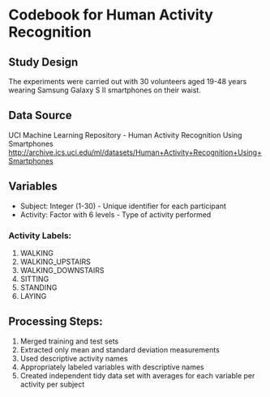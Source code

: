 # Codebook for Human Activity Recognition

## Study Design
The experiments were carried out with 30 volunteers aged 19-48 years wearing Samsung Galaxy S II smartphones on their waist.

## Data Source
UCI Machine Learning Repository - Human Activity Recognition Using Smartphones
http://archive.ics.uci.edu/ml/datasets/Human+Activity+Recognition+Using+Smartphones

## Variables
- Subject: Integer (1-30) - Unique identifier for each participant
- Activity: Factor with 6 levels - Type of activity performed

### Activity Labels:
1. WALKING
2. WALKING_UPSTAIRS  
3. WALKING_DOWNSTAIRS
4. SITTING
5. STANDING
6. LAYING

## Processing Steps:
1. Merged training and test sets
2. Extracted only mean and standard deviation measurements
3. Used descriptive activity names
4. Appropriately labeled variables with descriptive names
5. Created independent tidy data set with averages for each variable per activity per subject
